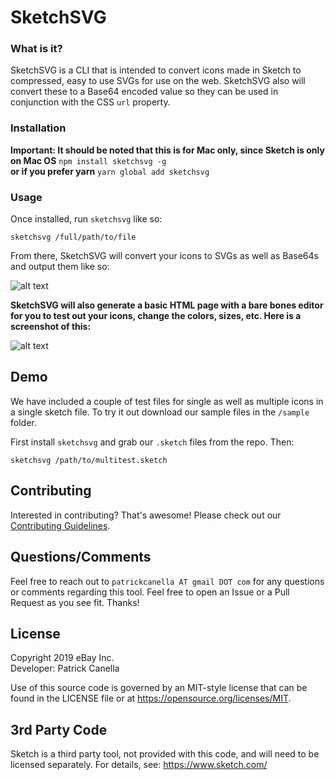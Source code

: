 # SketchSVG

### What is it?

SketchSVG is a CLI that is intended to convert icons made in Sketch to compressed, easy to use SVGs for use on the web. SketchSVG also will convert these to a Base64 encoded value so they can be used in conjunction with the CSS `url` property.

### Installation

**Important: It should be noted that this is for Mac only, since Sketch is only on Mac OS**
`npm install sketchsvg -g`  
**or if you prefer yarn**
`yarn global add sketchsvg`

### Usage

Once installed, run `sketchsvg` like so:

`sketchsvg /full/path/to/file`

From there, SketchSVG will convert your icons to SVGs as well as Base64s and output them like so:

![alt text](https://i.imgur.com/YMmTeVZ.png "Logo Title Text 1")

**SketchSVG will also generate a basic HTML page with a bare bones editor for you to test out your icons, change the colors, sizes, etc. Here is a screenshot of this:**

![alt text](https://media.giphy.com/media/1AeQc1qH6sfMlK9FOP/giphy.gif "Logo Title Text 1")

## Demo

We have included a couple of test files for single as well as multiple icons in a single sketch file. To try it out download our sample files in the `/sample` folder. 

First install `sketchsvg` and grab our `.sketch` files from the repo. Then:

`sketchsvg /path/to/multitest.sketch`

## Contributing

Interested in contributing? That's awesome! Please check out our [Contributing Guidelines](). 

## Questions/Comments

Feel free to reach out to `patrickcanella AT gmail DOT com` for any questions or comments regarding this tool. Feel free to open an Issue or a Pull Request as you see fit. Thanks!


## License

Copyright 2019 eBay Inc. <BR>
Developer: Patrick Canella

Use of this source code is governed by an MIT-style license that can be found in the LICENSE file or at https://opensource.org/licenses/MIT.

## 3rd Party Code
Sketch is a third party tool, not provided with this code, and will need to be licensed separately. For details, see:
https://www.sketch.com/
